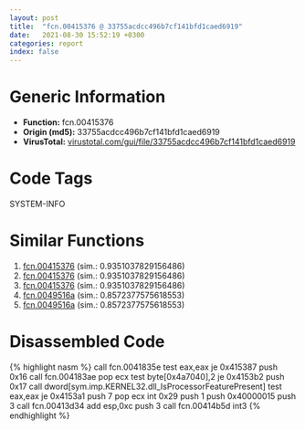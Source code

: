 ```yaml
---
layout: post
title:  "fcn.00415376 @ 33755acdcc496b7cf141bfd1caed6919"
date:   2021-08-30 15:52:19 +0300
categories: report
index: false
---
```


# Generic Information
- **Function:** fcn.00415376
- **Origin (md5):** 33755acdcc496b7cf141bfd1caed6919
- **VirusTotal:** [virustotal.com/gui/file/33755acdcc496b7cf141bfd1caed6919][virustotal_ref]

# Code Tags
<span class="tag" id="SYSTEM-INFO">SYSTEM-INFO</span>


# Similar Functions

1. [fcn.00415376][similar_1_ref] (sim.: 0.9351037829156486)
2. [fcn.00415376][similar_2_ref] (sim.: 0.9351037829156486)
3. [fcn.00415376][similar_3_ref] (sim.: 0.9351037829156486)
4. [fcn.0049516a][similar_4_ref] (sim.: 0.8572377575618553)
5. [fcn.0049516a][similar_5_ref] (sim.: 0.8572377575618553)


# Disassembled Code

{% highlight nasm %}
call fcn.0041835e
test eax,eax
je 0x415387
push 0x16
call fcn.004183ae
pop ecx
test byte[0x4a7040],2
je 0x4153b2
push 0x17
call dword[sym.imp.KERNEL32.dll_IsProcessorFeaturePresent]
test eax,eax
je 0x4153a1
push 7
pop ecx
int 0x29
push 1
push 0x40000015
push 3
call fcn.00413d34
add esp,0xc
push 3
call fcn.00414b5d
int3 
{% endhighlight %}


[similar_1_ref]: /report/fcn.00415376@e71d3562ad1716eb3653036c0b2af0b5
[similar_2_ref]: /report/fcn.00415376@26a70557d762e2486c462d7a5a1deee4
[similar_3_ref]: /report/fcn.00415376@1efd54b6a8c6c82ca2f05c2c8a5b387f
[similar_4_ref]: /report/fcn.0049516a@27ac6b5c7fa1ad11790cdc733c25a701
[similar_5_ref]: /report/fcn.0049516a@9b5524245506621a9773176393787e61
[virustotal_ref]: https://www.virustotal.com/gui/file/33755acdcc496b7cf141bfd1caed6919